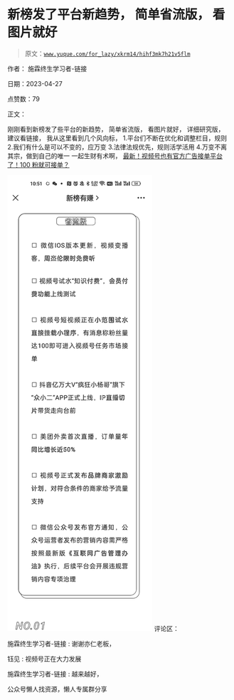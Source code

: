 # 新榜发了平台新趋势， 简单省流版， 看图片就好

> 原文：[`www.yuque.com/for_lazy/xkrm14/hihf3mk7h21v5flm`](https://www.yuque.com/for_lazy/xkrm14/hihf3mk7h21v5flm)



作者： 施霖终生学习者-链接



日期：2023-04-27



点赞数：79

<ne-hole id="u0b223288" data-lake-id="u0b223288">

正文：



刚刚看到新榜发了些平台的新趋势， 简单省流版， 看图片就好， 详细研究版， 建议看链接， 我从这里看到几个风向标， 1.平台们不断在优化和调整栏目，规则 2.我们有什么是可以不变的，应万变 3.法律法规优先，规则活学活用 4.万变不离其宗，做到自己的唯一 一起生财有术啊， [最新！视频号也有官方广告接单平台了！100 粉就可接单？](https://mp.weixin.qq.com/s/_L0jtJugAXhITl5RIzkFoA)



![](img/f711213841388dddbf1aff1d69b58733.png)  <ne-hole id="uc532d059" data-lake-id="uc532d059"><ne-p id="ub4bbfa1f" data-lake-id="ub4bbfa1f">评论区：



施霖终生学习者-链接 : 谢谢亦仁老板，



钰见 : 视频号正在大力发展



施霖终生学习者-链接 : 越来越好，

<ne-hole id="ue83aa5e2" data-lake-id="ue83aa5e2">

公众号懒人找资源，懒人专属群分享

</ne-hole></ne-hole></ne-p></ne-hole>